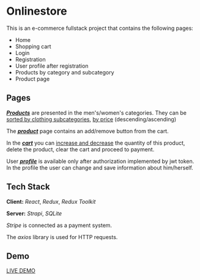 
# Onlinestore
This is an e-commerce fullstack project that contains the following pages:
- Home
- Shopping cart 
- Login
- Registration
- User profile after registration
- Products by category and subcategory
- Product page

## Pages

[***Products***](https://github.com/spasibostas/online__store/blob/17f4c0cb90014bf214ef301f32ecd97d516bdc21/frontend/src/pages/Products/Products.jsx#L1) are presented in the men's/women's categories. They can be [sorted by clothing subcategories](https://github.com/spasibostas/online__store/blob/17f4c0cb90014bf214ef301f32ecd97d516bdc21/frontend/src/components/Accordion/Accordion.jsx#L1), [by price](https://github.com/spasibostas/online__store/blob/17f4c0cb90014bf214ef301f32ecd97d516bdc21/frontend/src/pages/Products/Products.jsx#L74-L96) (descending/ascending) 

The [***product***](https://github.com/spasibostas/online__store/blob/17f4c0cb90014bf214ef301f32ecd97d516bdc21/frontend/src/pages/Product/Product.jsx#L1) page contains an add/remove button from the cart. 

In the [***cart***](https://github.com/spasibostas/online__store/blob/17f4c0cb90014bf214ef301f32ecd97d516bdc21/frontend/src/pages/Cart/Cart.jsx#L1) you can [increase and decrease](https://github.com/spasibostas/online__store/blob/17f4c0cb90014bf214ef301f32ecd97d516bdc21/frontend/src/components/CountInCart/CountInCart.jsx#L1) the quantity of this product, delete the product, clear the cart and proceed to payment.

User [***profile***](https://github.com/spasibostas/online__store/blob/17f4c0cb90014bf214ef301f32ecd97d516bdc21/frontend/src/pages/UserProfile/UserProfile.jsx#L1) is available only after authorization implemented by jwt token. In the profile the user can change and save information about him/herself.


## Tech Stack

**Client:** *React*, *Redux*, *Redux Toolkit*

**Server:** *Strapi*, *SQLite*

*Stripe* is connected as a payment system. 

The *axios* library is used for HTTP requests.
## Demo

[LIVE DEMO](https://online-store-xsps.onrender.com)

